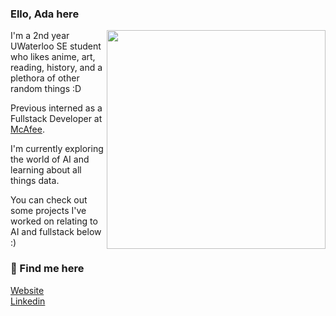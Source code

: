 <h3> Ello, Ada here</h3>

<img align='right' width='350px' src='https://images2.alphacoders.com/811/811353.png'>
I'm a 2nd year UWaterloo SE student who likes anime, art, reading, history, and a plethora of other random things :D

Previous interned as a Fullstack Developer at <a href="https://www.mcafee.com/en-ca/index.html">McAfee</a>.

I'm currently exploring the world of AI and learning about all things data. 

You can check out some projects I've worked on relating to AI and fullstack below :)

<h3> 🍶 Find me here</h3>

<a href="https://adabingw.github.io/">Website</a> <br>
<a href="https://www.linkedin.com/in/adabingw/">Linkedin</a> <br>
